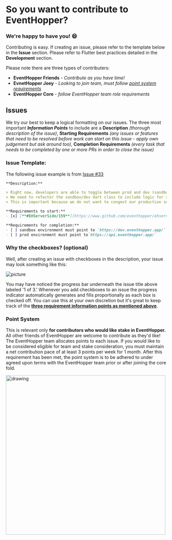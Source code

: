 # So you want to contribute to EventHopper?

### We're happy to have you! :smile:

Contributing is easy. If creating an issue, please refer to the template below in the **Issue** section. Please refer to Flutter best practices detailed in the **Development** section.

Please note there are three types of contributers:
- **EventHopper Friends** - _Contribute as you have time!_
- **EvnetHopper Joey** - _Looking to join team, must follow [point system requirements](https://github.com/EventHopper/EHFlutter/blob/beta/CONTRIBUTING.md#point-system)_
- **EventHopper Core** - _follow EventHopper team role requirements_

## Issues

We try our best to keep a logical formatting on our issues. The three most important _**Information Points**_ to include are a **Description** _(thorough description of the issue)_, **Starting Requirements** _(any issues or features that need to be resolved before work can start on this issue - apply own judgement but ask around too)_, **Completion Requirements** _(every task that needs to be completed by one or more PRs in order to close the issue)_

### Issue Template:
The following issue example is from [Issue #33](https://www.github.com/eventhopper/EHFlutter/issues/33)
``` markdown
**Description:**

> Right now, developers are able to toggle between prod and dev (sandbox) environment.
> We need to refactor the sandbox/dev dart class to include logic for switching between the api and dev CNAMEs.
> This is important because we do not want to congest our production server once we initiate deployment.

**Requirements to start:** 
- [x] [**#EHServerSide/159**](https://www.github.com/eventhopper/ehserverside/issues/159)

**Requirements for completion:**
- [ ] sandbox environment must point to `https://dev.eventhopper.app/`
- [ ] prod environment must point to`https://api.eventhopper.app/`

```

### Why the checkboxes? (optional)
Well, after creating an issue with checkboxes in the description, your issue may look something like this:

![picture](https://user-images.githubusercontent.com/24496327/96217210-1dff4100-0f50-11eb-83e0-35ca731b4047.png)

You may have noticed the progress bar underneath the issue title above labeled '1 of 3.'
Whenever you add checkboxes to an issue the progress indicator automatically generates and fills proportionally as each box is checked off. You can use this at your own discretion but it's great to keep track of the **[three requirement information points as mentioned above](https://github.com/EventHopper/EHFlutter/blob/beta/CONTRIBUTING.md#issues)**.


### Point System

This is relevant only **for contributors who would like stake in EventHopper.** All other friends of EventHopper are welcome to contribute as they'd like! The EventHopper team allocates points to each issue. If you would like to be considered eligible for team and stake consideration, you must maintain a net contribution pace of at least 3 points per week for 1 month. After this requirement has been met, the point system is to be adhered to under agreed upon terms with the EventHopper team prior or after joining the core fold. 

<img src="https://user-images.githubusercontent.com/24496327/96217438-9403a800-0f50-11eb-81d5-40e92b256ed8.png" alt="drawing" width="500"/>
